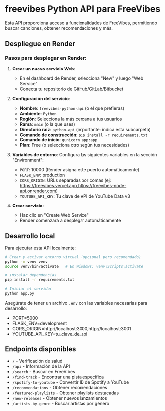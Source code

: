 # freevibes Python API para FreeVibes

Esta API proporciona acceso a funcionalidades de FreeVibes, permitiendo buscar canciones, obtener recomendaciones y más.

## Despliegue en Render

### Pasos para desplegar en Render:

1. **Crear un nuevo servicio Web**:
   - En el dashboard de Render, selecciona "New" y luego "Web Service"
   - Conecta tu repositorio de GitHub/GitLab/Bitbucket

2. **Configuración del servicio**:
   - **Nombre**: `freevibes-python-api` (o el que prefieras)
   - **Ambiente**: `Python`
   - **Región**: Selecciona la más cercana a tus usuarios
   - **Rama**: `main` (o la que uses)
   - **Directorio raíz**: `python-api` (importante: indica esta subcarpeta)
   - **Comando de construcción**: `pip install -r requirements.txt`
   - **Comando de inicio**: `gunicorn app:app`
   - **Plan**: Free (o selecciona otro según tus necesidades)

3. **Variables de entorno**:
   Configura las siguientes variables en la sección "Environment":
   - `PORT`: 10000 (Render asigna este puerto automáticamente)
   - `FLASK_ENV`: production
   - `CORS_ORIGIN`: URLs separadas por comas (ej: https://freevibes.vercel.app,https://freevibes-node-api.onrender.com)
   - `YOUTUBE_API_KEY`: Tu clave de API de YouTube Data v3

4. **Crear servicio**:
   - Haz clic en "Create Web Service"
   - Render comenzará a desplegar automáticamente

## Desarrollo local

Para ejecutar esta API localmente:

```bash
# Crear y activar entorno virtual (opcional pero recomendado)
python -m venv venv
source venv/bin/activate   # En Windows: venv\Scripts\activate

# Instalar dependencias
pip install -r requirements.txt

# Iniciar el servidor
python app.py
```

Asegúrate de tener un archivo `.env` con las variables necesarias para desarrollo:
- PORT=5000
- FLASK_ENV=development
- CORS_ORIGIN=http://localhost:3000,http://localhost:3001
- YOUTUBE_API_KEY=tu_clave_de_api

## Endpoints disponibles

- `/` - Verificación de salud
- `/api` - Información de la API
- `/search` - Buscar en FreeVibes
- `/find-track` - Encontrar una pista específica
- `/spotify-to-youtube` - Convertir ID de Spotify a YouTube
- `/recommendations` - Obtener recomendaciones
- `/featured-playlists` - Obtener playlists destacadas
- `/new-releases` - Obtener nuevos lanzamientos
- `/artists-by-genre` - Buscar artistas por género
